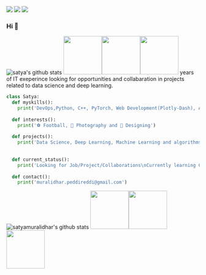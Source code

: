 
[<img src="https://img.shields.io/badge/medium-%2312100E.svg?&style=for-the-badge&logo=medium&logoColor=white" />](https://medium.com/@muralidhar.peddireddi)  [<img src="https://img.shields.io/badge/linkedin-%230077B5.svg?&style=for-the-badge&logo=linkedin&logoColor=white" />](https://www.linkedin.com/in/satya-muralidhar-peddireddi-9b312a176/) [<img src = "https://img.shields.io/badge/instagram-%23E4405F.svg?&style=for-the-badge&logo=instagram&logoColor=white">](https://www.instagram.com/its_me_muralidhar/) 

### Hi 👋


![satya's github stats](https://github-readme-stats.vercel.app/api/?username=satyamuralidhar&show_icons=true&title_color=fff&icon_color=79ff97&text_color=9f9f9f&bg_color=151515) <img src="https://i.giphy.com/media/LMt9638dO8dftAjtco/200.webp" width="100"><img src="https://i.giphy.com/media/KzJkzjggfGN5Py6nkT/200.webp" width="100"><img src="https://i.giphy.com/media/IdyAQJVN2kVPNUrojM/200.webp" width="100">
 years of IT exeperince looking for opportunities and collabaration in projects related to data science and deep learning.

```python
class Satya:
  def myskills():
    print('DevOps,Python, C++, PyTorch, Web Development(Plotly-Dash), AWS, Machine Learning, Deep Learning, Data Science')
  
  def interests():
    print('⚽ Football, 📸 Photography and 🎨 Designing')
  
  def projects():
    print('Data Science, Deep Learning, Machine Learning and algorithms based projects') 
  
 
  def current_status():
    print('Looking for Job/Project/Collaborations\nCurrently learning Computer Vision using PyTorch')
    
  def contact():
    print('muralidhar.peddireddi@gmail.com')
```
![satyamuralidhar's github stats](https://github-readme-stats.vercel.app/api?username=satyamuralidhar&show_icons=true&hide=["stars","issues"]) <img src="https://i.giphy.com/media/LMt9638dO8dftAjtco/200.webp" width="100"><img src="https://i.giphy.com/media/KzJkzjggfGN5Py6nkT/200.webp" width="100"><img src="https://i.giphy.com/media/IdyAQJVN2kVPNUrojM/200.webp" width="100">
